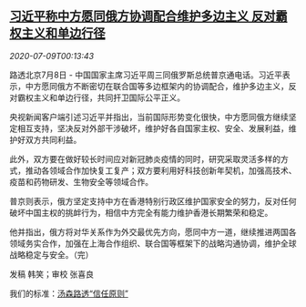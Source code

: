 <!--1594254196000-->
[习近平称中方愿同俄方协调配合维护多边主义 反对霸权主义和单边行径](https://cn.reuters.com/article/russia-china-presidents-call-0708-wedn-idCNKBS24A00J)
------

<div><i>2020-07-09T00:13:43</i></div><div class="StandardArticleBody_body"><p>路透北京7月8日 - 中国国家主席习近平周三同俄罗斯总统普京通电话。习近平表示，中方愿同俄方不断密切在联合国等多边框架内的协调配合，维护多边主义，反对霸权主义和单边行径，共同扞卫国际公平正义。 </p><p>央视新闻客户端引述习近平并指出，当前国际形势变化很快，中方愿同俄方继续坚定相互支持，坚决反对外部干涉破坏，维护好各自国家主权、安全、发展利益，维护好双方共同利益。        </p><p>此外，双方要在做好较长时间应对新冠肺炎疫情的同时，研究采取灵活多样的方式，推动各领域合作加快复工复产；双方要利用好科技创新年契机，加强高技术、疫苗和药物研发、生物安全等领域合作。     </p><p>普京则表示，俄方坚定支持中方在香港特别行政区维护国家安全的努力，反对任何破坏中国主权的挑衅行为，相信中方完全有能力维护香港长期繁荣和稳定。 </p><p>他并指出，俄方将对华关系作为外交最优先方向，愿同中方一道，继续推进两国各领域务实合作，加强在上海合作组织、联合国等框架下的战略沟通协调，维护全球战略稳定与安全。（完） </p><div class="Attribution_container"><div class="Attribution_attribution"><p class="Attribution_content">发稿 韩笑；审校 张喜良 </p></div></div><div class="StandardArticleBody_trustBadgeContainer"><span class="StandardArticleBody_trustBadgeTitle">我们的标准：</span><span class="trustBadgeUrl"><a href="https://www.thomsonreuters.cn/content/dam/openweb/documents/pdf/china/brochures/about-us-1.pdf">汤森路透“信任原则”</a></span></div></div>
